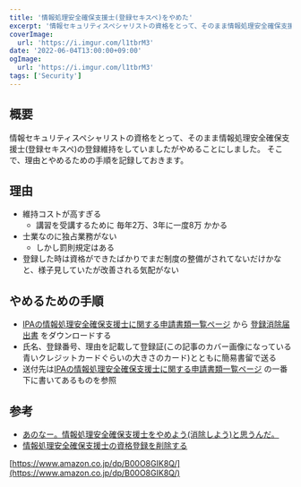 ```yaml
---
title: '情報処理安全確保支援士(登録セキスペ)をやめた'
excerpt: '情報セキュリティスペシャリストの資格をとって、そのまま情報処理安全確保支援士(登録セキスペ)の登録維持をしていましたがやめることにしました。'
coverImage: 
  url: 'https://i.imgur.com/l1tbrM3'
date: '2022-06-04T13:00:00+09:00'
ogImage:
  url: 'https://i.imgur.com/l1tbrM3'
tags: ['Security']
---
```


  
## 概要
情報セキュリティスペシャリストの資格をとって、そのまま情報処理安全確保支援士(登録セキスペ)の登録維持をしていましたがやめることにしました。
そこで、理由とやめるための手順を記録しておきます。

## 理由

* 維持コストが高すぎる
	* 講習を受講するために 毎年2万、3年に一度8万 かかる
* 士業なのに独占業務がない
	* しかし罰則規定はある
* 登録した時は資格ができたばかりでまだ制度の整備がされてないだけかなと、様子見していたが改善される気配がない


## やめるための手順

- [IPAの情報処理安全確保支援士に関する申請書類一覧ページ](https://www.ipa.go.jp/siensi/formlist.html) から [登録消除届出書](https://www.ipa.go.jp/files/000058522.pdf) をダウンロードする
- 氏名、登録番号、理由を記載して登録証(この記事のカバー画像になっている青いクレジットカードぐらいの大きさのカード)とともに簡易書留で送る
- 送付先は[IPAの情報処理安全確保支援士に関する申請書類一覧ページ](https://www.ipa.go.jp/siensi/formlist.html) の一番下に書いてあるものを参照

## 参考

- [あのなー。情報処理安全確保支援士をやめよう(消除しよう)と思うんだ。](https://zenn.dev/tk88e/articles/123b6090cdcfe6)
-  [情報処理安全確保支援士の資格登録を削除する](https://www.backyrd.net/entry/20210812/1628735525)

[https://www.amazon.co.jp/dp/B00O8GIK8Q/](https://www.amazon.co.jp/dp/B00O8GIK8Q/)